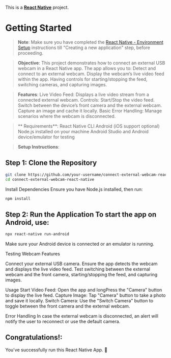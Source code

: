 This is a [**React Native**](https://reactnative.dev) project.

# Getting Started

>**Note**: Make sure you have completed the [React Native - Environment Setup](https://reactnative.dev/docs/environment-setup) instructions till "Creating a new application" step, before proceeding.


>**Objective**:
This project demonstrates how to connect an external USB webcam in a React Native app. The app allows you to:
Detect and connect to an external webcam.
Display the webcam’s live video feed within the app.
Having controls for starting/stopping the feed, switching cameras, and capturing images.

>**Features**:
Live Video Feed: Displays a live video stream from a connected external webcam.
Controls: Start/Stop the video feed.
Switch between the device’s front camera and the external webcam.
Capture an image and cache it locally.
Basic Error Handling: Manage scenarios where the webcam is disconnected.

>** Requirements**:
React Native CLI 
Android (iOS support optional)
Node.js installed on your machine
Android Studio and Android device/emulator for testing

> **Setup Instructions**:

## Step 1: Clone the Repository

```bash
git clone https://github.com/your-username/connect-external-webcam-react-native.git
cd connect-external-webcam-react-native
```
Install Dependencies Ensure you have Node.js installed, then run:
```bash
npm install
```

## Step 2: Run the Application To start the app on Android, use:
```bash
npx react-native run-android
```

Make sure your Android device is connected or an emulator is running.

Testing Webcam Features

Connect your external USB camera.
Ensure the app detects the webcam and displays the live video feed.
Test switching between the external webcam and the front camera, starting/stopping the feed, and capturing images.

Usage
Start Video Feed: Open the app and longPress the "Camera" button to display the live feed.
Capture Image: Tap "Camera" button to take a photo and save it locally.
Switch Camera: Use the "Switch Camera" button to toggle between the front camera and the external webcam.

Error Handling
In case the external webcam is disconnected, an alert will notify the user to reconnect or use the default camera.

## Congratulations!:

You've successfully run this React Native App. :partying_face:
